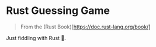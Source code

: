 # Rust Guessing Game

> From the (Rust Book)[https://doc.rust-lang.org/book/]

Just fiddling with Rust 🦀.
